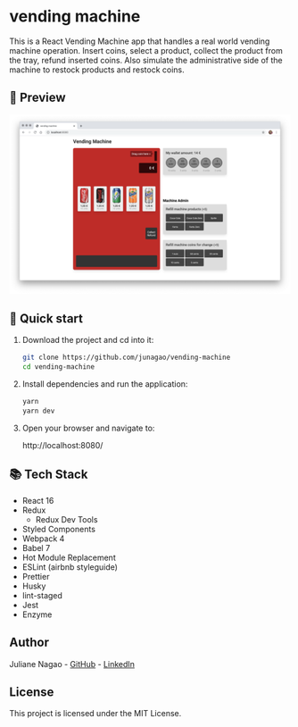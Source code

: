 # vending machine

This is a React Vending Machine app that handles a real world vending machine operation. Insert coins, select a product, collect the product from the tray, refund inserted coins. Also simulate the administrative side of the machine to restock products and restock coins.

## 👀 Preview

![vending-machine-png](./src/images/vending-machine-preview.png)

## 🚀 Quick start

1. Download the project and cd into it:

   ```bash
   git clone https://github.com/junagao/vending-machine
   cd vending-machine
   ```

2. Install dependencies and run the application:

   ```bash
   yarn
   yarn dev
   ```

3. Open your browser and navigate to:

   http://localhost:8080/

## 📚 Tech Stack

- React 16
- Redux
  - Redux Dev Tools
- Styled Components
- Webpack 4
- Babel 7
- Hot Module Replacement
- ESLint (airbnb styleguide)
- Prettier
- Husky
- lint-staged
- Jest
- Enzyme

## Author

Juliane Nagao - [GitHub](https://github.com/junagao) - [LinkedIn](https://www.linkedin.com/in/junagao/)

## License

This project is licensed under the MIT License.

